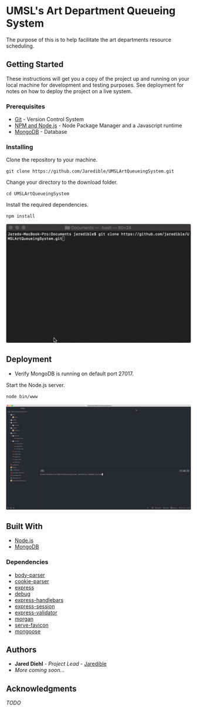 # UMSL's Art Department Queueing System

The purpose of this is to help facilitate the art departments resource scheduling.

## Getting Started

These instructions will get you a copy of the project up and running on your local machine for development and testing purposes. See deployment for notes on how to deploy the project on a live system.

### Prerequisites

* [Git](https://git-scm.com) - Version Control System
* [NPM and Node.js](https://www.npmjs.com/get-npm) - Node Package Manager and a Javascript runtime
* [MongoDB](https://www.mongodb.com/download-center/community) - Database

### Installing

Clone the repository to your machine.

```
git clone https://github.com/Jaredible/UMSLArtQueueingSystem.git
```

Change your directory to the download folder.

```
cd UMSLArtQueueingSystem
```

Install the required dependencies.

```
npm install
```

![Install](readme/images/install.gif)

## Deployment

* Verify MongoDB is running on default port 27017.

Start the Node.js server.

```
node bin/www
```

![Deploy](readme/images/execute.gif)

## Built With

* [Node.js](https://nodejs.org)
* [MongoDB](https://www.mongodb.com)

### Dependencies

* [body-parser](https://www.npmjs.com/package/body-parser)
* [cookie-parser](https://www.npmjs.com/package/cookie-parser)
* [express](https://www.npmjs.com/package/express)
* [debug](https://www.npmjs.com/package/debug)
* [express-handlebars](https://www.npmjs.com/package/express-handlebars)
* [express-session](https://www.npmjs.com/package/express-session)
* [express-validator](https://www.npmjs.com/package/express-validator)
* [morgan](https://www.npmjs.com/package/morgan)
* [serve-favicon](https://www.npmjs.com/package/serve-favicon)
* [mongoose](https://www.npmjs.com/package/mongoose)

## Authors
* **Jared Diehl** - *Project Lead* - [Jaredible](https://github.com/Jaredible)
* *More coming soon...*

## Acknowledgments
*TODO*
